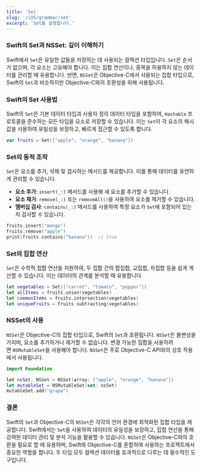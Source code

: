 ```yaml
---
title: 'Set'
slug: '/iOS/grammar/set'
excerpt: 'Set를 설명합니다.'
---
```


### Swift의 Set과 NSSet: 깊이 이해하기

Swift에서 `Set`은 유일한 값들을 저장하는 데 사용되는 컬렉션 타입입니다. `Set`은 순서가 없으며, 각 요소는 고유해야 합니다. 이는 집합 연산이나, 중복을 허용하지 않는 데이터를 관리할 때 유용합니다. 반면, `NSSet`은 Objective-C에서 사용되는 집합 타입으로, Swift의 `Set`과 비슷하지만 Objective-C와의 호환성을 위해 사용됩니다.

### Swift의 Set 사용법

Swift의 `Set`은 기본 데이터 타입과 사용자 정의 데이터 타입을 포함하여, `Hashable` 프로토콜을 준수하는 모든 타입을 요소로 저장할 수 있습니다. 이는 `Set`이 각 요소의 해시 값을 사용하여 유일성을 보장하고, 빠르게 접근할 수 있도록 합니다.

```swift
var fruits = Set(["apple", "orange", "banana"])
```

### Set의 동적 조작

`Set`은 요소를 추가, 삭제 및 검사하는 메서드를 제공합니다. 이를 통해 데이터를 유연하게 관리할 수 있습니다.

- **요소 추가**: `insert(_:)` 메서드를 사용해 새 요소를 추가할 수 있습니다.
- **요소 제거**: `remove(_:)` 또는 `removeAll()`을 사용하여 요소를 제거할 수 있습니다.
- **멤버십 검사**: `contains(_:)` 메서드를 사용하여 특정 요소가 `Set`에 포함되어 있는지 검사할 수 있습니다.

```swift
fruits.insert("mango")
fruits.remove("apple")
print(fruits.contains("banana"))  // true
```

### Set의 집합 연산

`Set`은 수학적 집합 연산을 지원하여, 두 집합 간의 합집합, 교집합, 차집합 등을 쉽게 계산할 수 있습니다. 이는 데이터의 관계를 분석할 때 유용합니다.

```swift
let vegetables = Set(["carrot", "tomato", "pepper"])
let allItems = fruits.union(vegetables)
let commonItems = fruits.intersection(vegetables)
let uniqueFruits = fruits.subtracting(vegetables)
```

### NSSet의 사용

`NSSet`은 Objective-C의 집합 타입으로, Swift의 `Set`과 호환됩니다. `NSSet`은 불변성을 가지며, 요소를 추가하거나 제거할 수 없습니다. 변경 가능한 집합을 사용하려면 `NSMutableSet`을 사용해야 합니다. `NSSet`은 주로 Objective-C API와의 상호 작용에서 사용됩니다.

```swift
import Foundation

let nsSet: NSSet = NSSet(array: ["apple", "orange", "banana"])
let mutableSet = NSMutableSet(set: nsSet)
mutableSet.add("grape")
```

### 결론

Swift의 `Set`과 Objective-C의 `NSSet`은 각각의 언어 환경에 최적화된 집합 타입을 제공합니다. Swift에서는 `Set`을 사용하여 데이터의 유일성을 보장하고, 집합 연산을 통해 강력한 데이터 관리 및 분석 기능을 활용할 수 있습니다. `NSSet`은 Objective-C와의 호환을 필요로 할 때 유용하며, Swift와 Objective-C를 혼합하여 사용하는 프로젝트에서 중요한 역할을 합니다. 두 타입 모두 컬렉션 데이터를 효과적으로 다루는 데 필수적인 도구입니다.